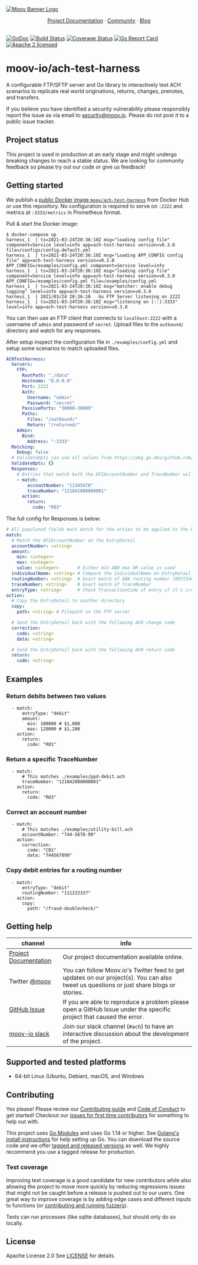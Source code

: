 <!--generated-from:bf1398c42b7dfe269385837d6c210cea156131bacff2e0012ec54535d76bc415 DO NOT REMOVE, DO UPDATE -->
[![Moov Banner Logo](https://user-images.githubusercontent.com/20115216/104214617-885b3c80-53ec-11eb-8ce0-9fc745fb5bfc.png)](https://github.com/moov-io)

<p align="center">
  <a href="https://github.com/moov-io/ach-test-harness/blob/master/docs/">Project Documentation</a>
  ·
  <a href="https://slack.moov.io/">Community</a>
  ·
  <a href="https://moov.io/blog/">Blog</a>
  <br>
  <br>
</p>

[![GoDoc](https://godoc.org/github.com/moov-io/ach-test-harness?status.svg)](https://godoc.org/github.com/moov-io/ach-test-harness)
[![Build Status](https://github.com/moov-io/ach-test-harness/workflows/Go/badge.svg)](https://github.com/moov-io/ach-test-harness/actions)
[![Coverage Status](https://codecov.io/gh/moov-io/ach-test-harness/branch/master/graph/badge.svg)](https://codecov.io/gh/moov-io/ach-test-harness)
[![Go Report Card](https://goreportcard.com/badge/github.com/moov-io/ach-test-harness)](https://goreportcard.com/report/github.com/moov-io/ach-test-harness)
[![Apache 2 licensed](https://img.shields.io/badge/license-Apache2-blue.svg)](https://raw.githubusercontent.com/moov-io/ach-test-harness/master/LICENSE)

# moov-io/ach-test-harness

A configurable FTP/SFTP server and Go library to interactively test ACH scenarios to replicate real world originations, returns, changes, prenotes, and transfers.

If you believe you have identified a security vulnerability please responsibly report the issue as via email to security@moov.io. Please do not post it to a public issue tracker.

## Project status

This project is used in production at an early stage and might undergo breaking changes to reach a stable status. We are looking for community feedback so please try out our code or give us feedback!

## Getting started

We publish a [public Docker image `moov/ach-test-harness`](https://hub.docker.com/r/moov/ach-test-harness/) from Docker Hub or use this repository. No configuration is required to serve on `:2222` and metrics at `:3333/metrics` in Prometheus format. <!-- We also have Docker images for [OpenShift](https://quay.io/repository/moov/ach-test-harness?tab=tags) published as `quay.io/moov/ach-test-harness`. -->

Pull & start the Docker image:
```
$ docker-compose up
harness_1  | ts=2021-03-24T20:36:10Z msg="loading config file" component=Service level=info app=ach-test-harness version=v0.3.0 file=/configs/config.default.yml
harness_1  | ts=2021-03-24T20:36:10Z msg="Loading APP_CONFIG config file" app=ach-test-harness version=v0.3.0 APP_CONFIG=/examples/config.yml component=Service level=info
harness_1  | ts=2021-03-24T20:36:10Z msg="loading config file" component=Service level=info app=ach-test-harness version=v0.3.0 APP_CONFIG=/examples/config.yml file=/examples/config.yml
harness_1  | ts=2021-03-24T20:36:10Z msg="matcher: enable debug logging" level=info app=ach-test-harness version=v0.3.0
harness_1  | 2021/03/24 20:36:10   Go FTP Server listening on 2222
harness_1  | ts=2021-03-24T20:36:10Z msg="listening on [::]:3333" level=info app=ach-test-harness version=v0.3.0
```

You can then use an FTP client that connects to `localhost:2222` with a username of `admin` and password of `secret`. Upload files to the `outbound/` directory and watch for any responses.

After setup inspect the configuration file in `./examples/config.yml` and setup some scenarios to match uploaded files.

```yaml
ACHTestHarness:
  Servers:
    FTP:
      RootPath: "./data"
      Hostname: "0.0.0.0"
      Port: 2222
      Auth:
        Username: "admin"
        Password: "secret"
      PassivePorts: "30000-30009"
      Paths:
        Files: "/outbound/"
        Return: "/returned/"
    Admin:
      Bind:
        Address: ":3333"
  Matching:
    Debug: false
  # ValidateOpts can use all values from https://pkg.go.dev/github.com/moov-io/ach#ValidateOpts
  ValidateOpts: {}
  Responses:
    # Entries that match both the DFIAccountNumber and TraceNumber will be returned with a R03 return code.
    - match:
        accountNumber: "12345678"
        traceNumber: "121042880000001"
      action:
        return:
          code: "R03"
```

The full config for Responses is below:

```yaml
# All populated fields must match for the action to be applied to the EntryDetail
match:
  # Match the DFIAccountNumber on the EntryDetail
  accountNumber: <string>
  amount:
    min: <integer>
    max: <integer>
    value: <integer>       # Either min AND max OR value is used
  individualName: <string> # Compare the IndividualName on EntryDetail records
  routingNumber: <string>  # Exact match of ABA routing number (RDFIIdentification and CheckDigit)
  traceNumber: <string>    # Exact match of TraceNumber
  entryType: <string>      # Check TransactionCode of entry if it's credit or debit. Accepted values: credit, debit or empty to skip the type match
action:
  # Copy the EntryDetail to another directory
  copy:
    path: <string> # Filepath on the FTP server

  # Send the EntryDetail back with the following ACH change code
  correction:
    code: <string>
    data: <string>

  # Send the EntryDetail back with the following ACH return code
  return:
    code: <string>
```

## Examples

### Return debits between two values

```
  - match:
      entryType: "debit"
      amount:
        min: 100000 # $1,000
        max: 120000 # $1,200
    action:
      return:
        code: "R01"
```

### Return a specific TraceNumber

```
  - match:
      # This matches ./examples/ppd-debit.ach
      traceNumber: "121042880000001"
    action:
      return:
        code: "R03"
```

### Correct an account number
```
  - match:
      # This matches ./examples/utility-bill.ach
      accountNumber: "744-5678-99"
    action:
      correction:
        code: "C01"
        data: "744567899"
```

### Copy debit entries for a routing number
```
  - match:
      entryType: "debit"
      routingNumber: "111222337"
    action:
      copy:
        path: "/fraud-doublecheck/"
```

## Getting help

 channel | info
 ------- | -------
[Project Documentation](docs/README.md) | Our project documentation available online.
Twitter [@moov](https://twitter.com/moov)	| You can follow Moov.io's Twitter feed to get updates on our project(s). You can also tweet us questions or just share blogs or stories.
[GitHub Issue](https://github.com/moov-io/ach-test-harness/issues) | If you are able to reproduce a problem please open a GitHub Issue under the specific project that caused the error.
[moov-io slack](https://slack.moov.io/) | Join our slack channel (`#ach`) to have an interactive discussion about the development of the project.

## Supported and tested platforms

- 64-bit Linux (Ubuntu, Debian), macOS, and Windows

## Contributing

Yes please! Please review our [Contributing guide](CONTRIBUTING.md) and [Code of Conduct](https://github.com/moov-io/ach/blob/master/CODE_OF_CONDUCT.md) to get started! Checkout our [issues for first time contributors](https://github.com/moov-io/ach-test-harness/contribute) for something to help out with.

This project uses [Go Modules](https://github.com/golang/go/wiki/Modules) and uses Go 1.14 or higher. See [Golang's install instructions](https://golang.org/doc/install) for help setting up Go. You can download the source code and we offer [tagged and released versions](https://github.com/moov-io/ach-test-harness/releases/latest) as well. We highly recommend you use a tagged release for production.

### Test coverage

Improving test coverage is a good candidate for new contributors while also allowing the project to move more quickly by reducing regressions issues that might not be caught before a release is pushed out to our users. One great way to improve coverage is by adding edge cases and different inputs to functions (or [contributing and running fuzzers](https://github.com/dvyukov/go-fuzz)).

Tests can run processes (like sqlite databases), but should only do so locally.

## License

Apache License 2.0 See [LICENSE](LICENSE) for details.

